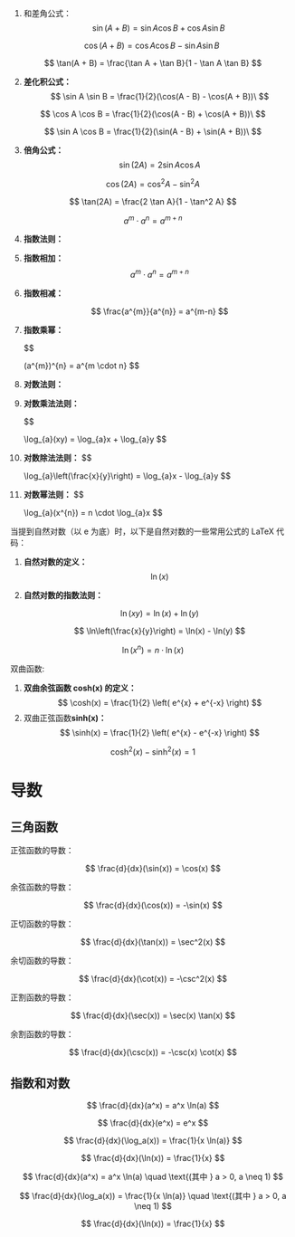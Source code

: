 1. 和差角公式：
   $$
   \sin(A + B) = \sin A \cos B + \cos A \sin B\
   $$

$$
\cos(A + B) = \cos A \cos B - \sin A \sin B\
$$

$$
\tan(A + B) = \frac{\tan A + \tan B}{1 - \tan A \tan B}
$$

2. **差化积公式：**
   $$
   \sin A \sin B = \frac{1}{2}(\cos(A - B) - \cos(A + B))\
   $$

$$
\cos A \cos B = \frac{1}{2}(\cos(A - B) + \cos(A + B))\
$$

$$
\sin A \cos B = \frac{1}{2}(\sin(A - B) + \sin(A + B))\
$$

3. **倍角公式：**
   $$
   \sin(2A) = 2 \sin A \cos A
   $$

$$
\cos(2A) = \cos^2 A - \sin^2 A
$$

$$
\tan(2A) = \frac{2 \tan A}{1 - \tan^2 A}
$$

$$
a^{m} \cdot a^{n} = a^{m+n}
$$

4. **指数法则：**

1. **指数相加：**
   $$
   a^{m} \cdot a^{n} = a^{m+n}
   $$
1. **指数相减：**

   $$
   \frac{a^{m}}{a^{n}} = a^{m-n}
   $$

1. **指数乘幂：**

   $$

   (a^{m})^{n} = a^{m \cdot n}
   $$

1. **对数法则：**

1. **对数乘法法则：**

   $$

   \log_{a}(xy) = \log_{a}x + \log_{a}y
   $$

1. **对数除法法则：**
   $$

   \log_{a}\left(\frac{x}{y}\right) = \log_{a}x - \log_{a}y
   $$
1. **对数幂法则：**
   $$

   \log_{a}(x^{n}) = n \cdot \log_{a}x
   $$

当提到自然对数（以 e 为底）时，以下是自然对数的一些常用公式的 LaTeX 代码：

1. **自然对数的定义：**
   $$
   \ln(x)
   $$
2. **自然对数的指数法则：**

   $$
   \ln(xy) = \ln(x) + \ln(y)
   $$

   $$
   \ln\left(\frac{x}{y}\right) = \ln(x) - \ln(y)
   $$

$$
   \ln(x^n) = n \cdot \ln(x)
$$

双曲函数:

1. **双曲余弦函数 cosh(x) 的定义：**
   $$
   \cosh(x) = \frac{1}{2} \left( e^{x} + e^{-x} \right)
   $$
2. 双曲正弦函数**sinh(x)：**
   $$
   \sinh(x) = \frac{1}{2} \left( e^{x} - e^{-x} \right)
   $$

$$
\cosh^2(x) - \sinh^2(x) = 1
$$

# 导数

## 三角函数

正弦函数的导数：

$$
\frac{d}{dx}(\sin(x)) = \cos(x)
$$

余弦函数的导数：

$$
\frac{d}{dx}(\cos(x)) = -\sin(x)
$$

正切函数的导数：

$$
\frac{d}{dx}(\tan(x)) = \sec^2(x)
$$

余切函数的导数：

$$
\frac{d}{dx}(\cot(x)) = -\csc^2(x)
$$

正割函数的导数：

$$
\frac{d}{dx}(\sec(x)) = \sec(x) \tan(x)
$$

余割函数的导数：

$$
\frac{d}{dx}(\csc(x)) = -\csc(x) \cot(x)
$$

## 指数和对数

$$
\frac{d}{dx}(a^x) = a^x \ln(a)
$$

$$
\frac{d}{dx}(e^x) = e^x
$$

$$
\frac{d}{dx}(\log_a(x)) = \frac{1}{x \ln(a)}
$$

$$
\frac{d}{dx}(\ln(x)) = \frac{1}{x}
$$

$$
\frac{d}{dx}(a^x) = a^x \ln(a) \quad \text{(其中 } a > 0, a \neq 1)
$$

$$
\frac{d}{dx}(\log_a(x)) = \frac{1}{x \ln(a)} \quad \text{(其中 } a > 0, a \neq 1)
$$

$$
\frac{d}{dx}(\ln(x)) = \frac{1}{x}
$$
